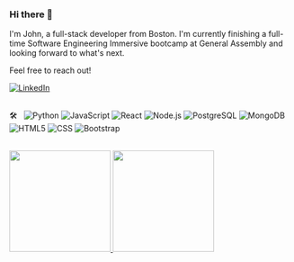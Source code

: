 ### Hi there 👋

I'm John, a full-stack developer from Boston. I'm currently finishing a full-time Software Engineering Immersive bootcamp at General Assembly and looking forward to what's next. 

Feel free to reach out! 

<a href="https://www.linkedin.com/in/johnajoyce/"><img alt="LinkedIn" src="https://img.shields.io/badge/LinkedIn-John%20A.%20Joyce-blue?style=flat-square&logo=linkedin"></a><br /><br />

🛠 &nbsp;
  ![Python](https://img.shields.io/badge/-Python-333333?style=flat&logo=python)
  ![JavaScript](https://img.shields.io/badge/-JavaScript-333333?style=flat&logo=javascript)
  ![React](https://img.shields.io/badge/-React-333333?style=flat&logo=react)
  ![Node.js](https://img.shields.io/badge/-Node.js-333333?style=flat&logo=node.js)
  ![PostgreSQL](https://img.shields.io/badge/-PostgreSQL-333333?style=flat&logo=postgresql)
  ![MongoDB](https://img.shields.io/badge/-MongoDB-333333?style=flat&logo=mongodb)
  ![HTML5](https://img.shields.io/badge/-HTML5-333333?style=flat&logo=HTML5)
  ![CSS](https://img.shields.io/badge/-CSS-333333?style=flat&logo=CSS3&logoColor=1572B6)
  ![Bootstrap](https://img.shields.io/badge/-Bootstrap-333333?style=flat&logo=bootstrap&logoColor=563D7C)

<br />
<a href="https://github.com/jajoyce">
  <img height="180em" src="https://github-readme-stats.vercel.app/api?username=jajoyce&hide=issues,contribs&count_private=true&theme=github_dark&show_icons=true" />
  <img height="180em" src="https://github-readme-stats.vercel.app/api/top-langs/?username=jajoyce&theme=github_dark&layout=compact" />
</a>



<!--
**jajoyce/jajoyce** is a ✨ _special_ ✨ repository because its `README.md` (this file) appears on your GitHub profile.

Here are some ideas to get you started:

- 🔭 I’m currently working on ...
- 🌱 I’m currently learning ...
- 👯 I’m looking to collaborate on ...
- 🤔 I’m looking for help with ...
- 💬 Ask me about ...
- 📫 How to reach me: ...
- 😄 Pronouns: ...
- ⚡ Fun fact: ...
-->
